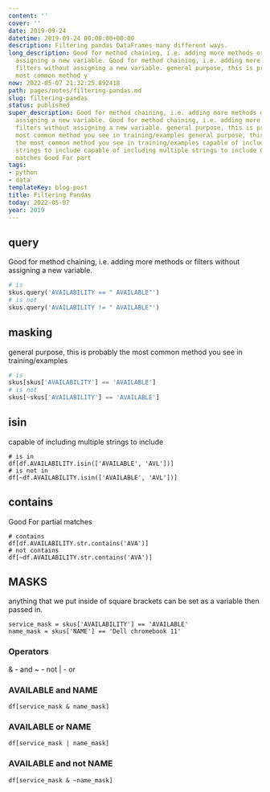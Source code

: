 ```yaml
---
content: ''
cover: ''
date: 2019-09-24
datetime: 2019-09-24 00:00:00+00:00
description: Filtering pandas DataFrames many different ways.
long_description: Good for method chaining, i.e. adding more methods or filters without
  assigning a new variable. Good for method chaining, i.e. adding more methods or
  filters without assigning a new variable. general purpose, this is probably the
  most common method y
now: 2022-05-07 21:32:25.892418
path: pages/notes/filtering-pandas.md
slug: filtering-pandas
status: published
super_description: Good for method chaining, i.e. adding more methods or filters without
  assigning a new variable. Good for method chaining, i.e. adding more methods or
  filters without assigning a new variable. general purpose, this is probably the
  most common method you see in training/examples general purpose, this is probably
  the most common method you see in training/examples capable of including multiple
  strings to include capable of including multiple strings to include Good For partial
  matches Good For part
tags:
- python
- data
templateKey: blog-post
title: Filtering Pandas
today: 2022-05-07
year: 2019
---
```


## query

Good for method chaining, i.e. adding more methods or filters without assigning a new variable.

```python
# is
skus.query('AVAILABILITY == " AVAILABLE"')
# is not
skus.query('AVAILABILITY != " AVAILABLE"')
```

## masking

general purpose, this is probably the most common method you see in training/examples

```python
# is
skus[skus['AVAILABILITY'] == 'AVAILABLE']
# is not
skus[~skus['AVAILABILITY'] == 'AVAILABLE']
```

## isin

capable of including multiple strings to include

    # is in
    df[df.AVAILABILITY.isin(['AVAILABLE', 'AVL'])]
    # is not in
    df[~df.AVAILABILITY.isin(['AVAILABLE', 'AVL'])]

## contains

Good For partial matches

    # contains
    df[df.AVAILABILITY.str.contains('AVA')]
    # not contains
    df[~df.AVAILABILITY.str.contains('AVA')]

## MASKS

anything that we put inside of square brackets can be set as a variable then passed in.

    service_mask = skus['AVAILABILITY'] == 'AVAILABLE'
    name_mask = skus['NAME'] == 'Dell chromebook 11'

### Operators

& - and
\~ - not
| - or

### AVAILABLE and NAME

    df[service_mask & name_mask]

### AVAILABLE or NAME

    df[service_mask | name_mask]

### AVAILABLE and not NAME

    df[service_mask & ~name_mask]